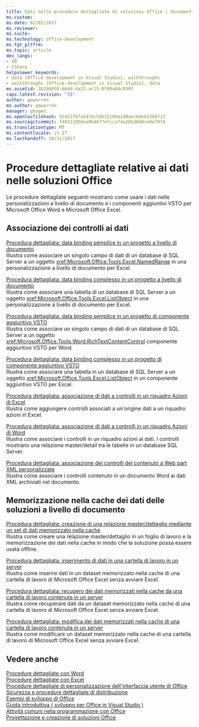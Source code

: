 ```yaml
---
title: Dati nelle procedure dettagliate di soluzioni Office | Documenti Microsoft
ms.custom: 
ms.date: 02/02/2017
ms.reviewer: 
ms.suite: 
ms.technology: office-development
ms.tgt_pltfrm: 
ms.topic: article
dev_langs:
- VB
- CSharp
helpviewer_keywords:
- data [Office development in Visual Studio], walkthroughs
- walkthroughs [Office development in Visual Studio], data
ms.assetid: 3b2dd058-66dd-4a21-ac15-0f09a84c939f
caps.latest.revision: "15"
author: gewarren
ms.author: gewarren
manager: ghogen
ms.openlocfilehash: 91421fbfa5474c54b15109a1d0aec6de61369713
ms.sourcegitcommit: f40311056ea0b4677efcca74a285dbb0ce0e7974
ms.translationtype: MT
ms.contentlocale: it-IT
ms.lasthandoff: 10/31/2017
---
```

# <a name="data-in-office-solutions-walkthroughs"></a>Procedure dettagliate relative ai dati nelle soluzioni Office
  Le procedure dettagliate seguenti mostrano come usare i dati nelle personalizzazioni a livello di documento e i componenti aggiuntivi VSTO per Microsoft Office Word e Microsoft Office Excel.  
  
## <a name="binding-controls-to-data"></a>Associazione dei controlli ai dati  
 [Procedura dettagliata: data binding semplice in un progetto a livello di documento](../vsto/walkthrough-simple-data-binding-in-a-document-level-project.md)  
 Illustra come associare un singolo campo di dati di un database di SQL Server a un oggetto <xref:Microsoft.Office.Tools.Excel.NamedRange> in una personalizzazione a livello di documento per Excel.  
  
 [Procedura dettagliata: data binding complesso in un progetto a livello di documento](../vsto/walkthrough-complex-data-binding-in-a-document-level-project.md)  
 Illustra come associare una tabella di un database di SQL Server a un oggetto <xref:Microsoft.Office.Tools.Excel.ListObject> in una personalizzazione a livello di documento per Excel.  
  
 [Procedura dettagliata: data binding semplice in un progetto di componente aggiuntivo VSTO](../vsto/walkthrough-simple-data-binding-in-vsto-add-in-project.md)  
 Illustra come associare un singolo campo di dati di un database di SQL Server a un oggetto <xref:Microsoft.Office.Tools.Word.RichTextContentControl> componente aggiuntivo VSTO per Word.  
  
 [Procedura dettagliata: data binding complesso in un progetto di componente aggiuntivo VSTO](../vsto/walkthrough-complex-data-binding-in-vsto-add-in-project.md)  
 Illustra come associare una tabella in un database di SQL Server a un oggetto <xref:Microsoft.Office.Tools.Excel.ListObject> in un componente aggiuntivo VSTO per Excel.  
  
 [Procedura dettagliata: associazione di dati a controlli in un riquadro Azioni di Excel](../vsto/walkthrough-binding-data-to-controls-on-an-excel-actions-pane.md)  
 Illustra come aggiungere controlli associati a un'origine dati a un riquadro azioni in Excel.  
  
 [Procedura dettagliata: associazione di dati a controlli in un riquadro Azioni di Word](../vsto/walkthrough-binding-data-to-controls-on-a-word-actions-pane.md)  
 Illustra come associare i controlli in un riquadro azioni ai dati. I controlli mostrano una relazione master/detail tra le tabelle in un database SQL Server.  
  
 [Procedura dettagliata: associazione dei controlli del contenuto a Web part XML personalizzate](../vsto/walkthrough-binding-content-controls-to-custom-xml-parts.md)  
 Illustra come associare i controlli contenuto in un documento Word ai dati XML archiviati nel documento.  
  
## <a name="caching-data-in-document-level-solutions"></a>Memorizzazione nella cache dei dati delle soluzioni a livello di documento  
 [Procedura dettagliata: creazione di una relazione master/dettaglio mediante un set di dati memorizzato nella cache](../vsto/walkthrough-creating-a-master-detail-relation-using-a-cached-dataset.md)  
 Illustra come creare una relazione master/dettaglio in un foglio di lavoro e la memorizzazione dei dati nella cache in modo che la soluzione possa essere usata offline.  
  
 [Procedura dettagliata: inserimento di dati in una cartella di lavoro in un server](../vsto/walkthrough-inserting-data-into-a-workbook-on-a-server.md)  
 Illustra come inserire dati in un dataset memorizzato nella cache di una cartella di lavoro di Microsoft Office Excel senza avviare Excel.  
  
 [Procedura dettagliata: recupero dei dati memorizzati nella cache da una cartella di lavoro contenuta in un server](../vsto/walkthrough-retrieving-cached-data-from-a-workbook-on-a-server.md)  
 Illustra come recuperare dati da un dataset memorizzato nella cache di una cartella di lavoro di Microsoft Office Excel senza avviare Excel.  
  
 [Procedura dettagliata: modifica dei dati memorizzati nella cache di una cartella di lavoro contenuta in un server](../vsto/walkthrough-changing-cached-data-in-a-workbook-on-a-server.md)  
 Illustra come modificare un dataset memorizzato nella cache di una cartella di lavoro di Microsoft Office Excel senza avviare Excel.  
  
## <a name="see-also"></a>Vedere anche  
 [Procedure dettagliate con Word](../vsto/walkthroughs-using-word.md)   
 [Procedure dettagliate con Excel](../vsto/walkthroughs-using-excel.md)   
 [Procedure dettagliate di personalizzazione dell'interfaccia utente di Office](../vsto/office-ui-customization-walkthroughs.md)   
 [Sicurezza e procedure dettagliate di distribuzione](../vsto/security-and-deployment-walkthroughs.md)   
 [Esempi di sviluppo di Office](../vsto/office-development-samples.md)   
 [Guida introduttiva &#40; sviluppo per Office in Visual Studio &#41;](../vsto/getting-started-office-development-in-visual-studio.md)   
 [Attività comuni nella programmazione con Office](../vsto/common-tasks-in-office-programming.md)   
 [Progettazione e creazione di soluzioni Office](../vsto/designing-and-creating-office-solutions.md)  
  
  